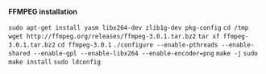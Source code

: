 **FFMPEG installation**

`sudo apt-get install yasm libx264-dev zlib1g-dev pkg-config`
`cd /tmp`
`wget http://ffmpeg.org/releases/ffmpeg-3.0.1.tar.bz2`
`tar xf ffmpeg-3.0.1.tar.bz2`
`cd ffmpeg-3.0.1`
`./configure --enable-pthreads --enable-shared --enable-gpl --enable-libx264 --enable-encoder=png`
`make -j`
`sudo make install`
`sudo ldconfig`
